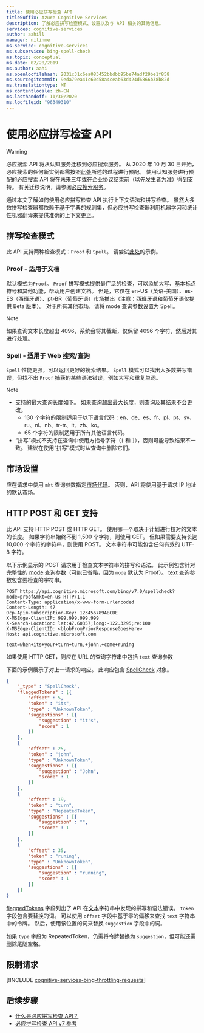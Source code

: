 ```yaml
---
title: 使用必应拼写检查 API
titleSuffix: Azure Cognitive Services
description: 了解必应拼写检查模式、设置以及与 API 相关的其他信息。
services: cognitive-services
author: aahill
manager: nitinme
ms.service: cognitive-services
ms.subservice: bing-spell-check
ms.topic: conceptual
ms.date: 02/20/2019
ms.author: aahi
ms.openlocfilehash: 2031c31c6ea083452bbdbb95be74adf29be1f858
ms.sourcegitcommit: 9eda79ea41c60d58a4ceab63d424d6866b38b82d
ms.translationtype: MT
ms.contentlocale: zh-CN
ms.lasthandoff: 11/30/2020
ms.locfileid: "96349310"
---
```

# <a name="using-the-bing-spell-check-api"></a>使用必应拼写检查 API

> [!WARNING]
> 必应搜索 API 将从认知服务迁移到必应搜索服务。 从 2020 年 10 月 30 日开始，必应搜索的任何新实例都需按照[此处](/bing/search-apis/bing-web-search/create-bing-search-service-resource)所述的过程进行预配。
> 使用认知服务进行预配的必应搜索 API 将在未来三年或在企业协议结束前（以先发生者为准）得到支持。
> 有关迁移说明，请参阅[必应搜索服务](/bing/search-apis/bing-web-search/create-bing-search-service-resource)。

通过本文了解如何使用必应拼写检查 API 执行上下文语法和拼写检查。 虽然大多数拼写检查器都依赖于基于字典的规则集，但必应拼写检查器利用机器学习和统计性机器翻译来提供准确的上下文更正。 

## <a name="spell-check-modes"></a>拼写检查模式

此 API 支持两种检查模式：`Proof` 和 `Spell`。  请尝试[此处](https://azure.microsoft.com/services/cognitive-services/spell-check/)的示例。

### <a name="proof---for-documents"></a>Proof - 适用于文档 

默认模式为`Proof`。 `Proof` 拼写模式提供最广泛的检查，可以添加大写、基本标点符号和其他功能，帮助用户创建文档。 但是，它仅在 en-US（英语-美国）、es-ES（西班牙语）、pt-BR（葡萄牙语）市场推出（注意：西班牙语和葡萄牙语仅提供 Beta 版本）。 对于所有其他市场，请将 mode 查询参数设置为 Spell。 

> [!NOTE]
> 如果查询文本长度超出 4096，系统会将其截断，仅保留 4096 个字符，然后对其进行处理。 

### <a name="spell----for-web-searchesqueries"></a>Spell - 适用于 Web 搜索/查询

`Spell` 性能更强，可以返回更好的搜索结果。 `Spell` 模式可以找出大多数拼写错误，但找不出 `Proof` 捕获的某些语法错误，例如大写和重复单词。

> [!NOTE]
> * 支持的最大查询长度如下。 如果查询超出最大长度，则查询及其结果不会更改。
>    * 130 个字符的限制适用于以下语言代码：en、de、es、fr、pl、pt、sv、ru、nl、nb、tr-tr、it、zh、ko。 
>    * 65 个字符的限制适用于所有其他语言代码。
> * “拼写”模式不支持在查询中使用方括号字符（`[` 和 `]`），否则可能导致结果不一致。 建议在使用“拼写”模式时从查询中删除它们。

## <a name="market-setting"></a>市场设置

应在请求中使用 `mkt` 查询参数指定[市场代码](/rest/api/cognitiveservices-bingsearch/bing-spell-check-api-v7-reference#market-codes)。 否则，API 将使用基于请求 IP 地址的默认市场。


## <a name="http-post-and-get-support"></a>HTTP POST 和 GET 支持

此 API 支持 HTTP POST 或 HTTP GET。 使用哪一个取决于计划进行校对的文本的长度。 如果字符串始终不到 1,500 个字符，则使用 GET。 但如果需要支持长达 10,000 个字符的字符串，则使用 POST。 文本字符串可能包含任何有效的 UTF-8 字符。

以下示例显示的 POST 请求用于检查文本字符串的拼写和语法。 此示例包含针对完整性的 [mode](/rest/api/cognitiveservices-bingsearch/bing-spell-check-api-v7-reference#mode) 查询参数（可能已省略，因为 `mode` 默认为 Proof）。 [text](/rest/api/cognitiveservices-bingsearch/bing-spell-check-api-v7-reference#text) 查询参数包含要检查的字符串。
  
```  
POST https://api.cognitive.microsoft.com/bing/v7.0/spellcheck?mode=proof&mkt=en-us HTTP/1.1  
Content-Type: application/x-www-form-urlencoded  
Content-Length: 47  
Ocp-Apim-Subscription-Key: 123456789ABCDE  
X-MSEdge-ClientIP: 999.999.999.999  
X-Search-Location: lat:47.60357;long:-122.3295;re:100  
X-MSEdge-ClientID: <blobFromPriorResponseGoesHere>  
Host: api.cognitive.microsoft.com  
 
text=when+its+your+turn+turn,+john,+come+runing  
``` 

如果使用 HTTP GET，则应在 URL 的查询字符串中包括 `text` 查询参数
  
下面的示例展示了对上一请求的响应。 此响应包含 [SpellCheck](/rest/api/cognitiveservices-bingsearch/bing-spell-check-api-v7-reference#spellcheck) 对象。 
  
```json
{  
    "_type" : "SpellCheck",  
    "flaggedTokens" : [{  
        "offset" : 5,  
        "token" : "its",  
        "type" : "UnknownToken",  
        "suggestions" : [{  
            "suggestion" : "it's",  
            "score" : 1  
        }]  
    },  
    {  
        "offset" : 25,  
        "token" : "john",  
        "type" : "UnknownToken",  
        "suggestions" : [{  
            "suggestion" : "John",  
            "score" : 1  
        }]  
    },  
    {  
        "offset" : 19,  
        "token" : "turn",  
        "type" : "RepeatedToken",  
        "suggestions" : [{  
            "suggestion" : "",  
            "score" : 1  
        }]  
    },  
    {  
        "offset" : 35,  
        "token" : "runing",  
        "type" : "UnknownToken",  
        "suggestions" : [{  
            "suggestion" : "running",  
            "score" : 1  
        }]  
    }]  
}  
```  
  
[flaggedTokens](/rest/api/cognitiveservices-bingsearch/bing-spell-check-api-v7-reference#flaggedtokens) 字段列出了 API 在[文本](/rest/api/cognitiveservices-bingsearch/bing-spell-check-api-v7-reference#text)字符串中发现的拼写和语法错误。 `token` 字段包含要替换的词。 可以使用 `offset` 字段中基于零的偏移来查找 `text` 字符串中的令牌。 然后，使用该位置的词来替换 `suggestion` 字段中的词。 

如果 `type` 字段为 RepeatedToken，仍需将令牌替换为 `suggestion`，但可能还需删除尾随空格。

## <a name="throttling-requests"></a>限制请求

[!INCLUDE [cognitive-services-bing-throttling-requests](../../../../includes/cognitive-services-bing-throttling-requests.md)]

## <a name="next-steps"></a>后续步骤

- [什么是必应拼写检查 API？](../overview.md)
- [必应拼写检查 API v7 参考](/rest/api/cognitiveservices-bingsearch/bing-spell-check-api-v7-reference)